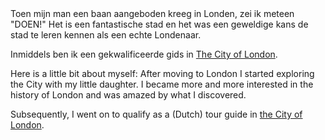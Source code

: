 <div lang="nl">
Toen mijn man een baan aangeboden kreeg in Londen, zei ik meteen "DOEN!" Het is
een fantastische stad en het was een geweldige kans de stad te leren kennen als
een echte Londenaar.

Inmiddels ben ik een gekwalificeerde gids in [The City of London](http://www.cityoflondonguides.com/find/ans-vaessen).
</div>

<div lang="en">
Here is a little bit about myself: After moving to London I started exploring
the City with my little daughter. I became more and more interested in the
history of London and was amazed by what I discovered.

Subsequently, I went on
to qualify as a (Dutch) tour guide in [the City of London](http://www.cityoflondonguides.com/find/ans-vaessen).
</div>
